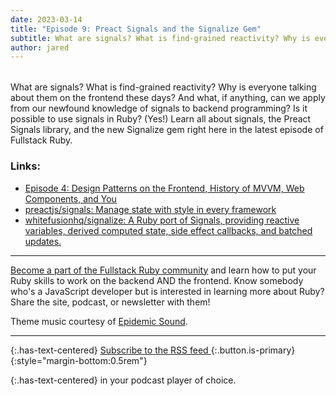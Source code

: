 ```yaml
---
date: 2023-03-14
title: "Episode 9: Preact Signals and the Signalize Gem"
subtitle: What are signals? What is find-grained reactivity? Why is everyone talking about them on the frontend these days? And what, if anything, can we apply from our newfound knowledge of signals to backend programming?
author: jared
---
```


<div id="buzzsprout-player-12439663" style="margin-bottom:2rem"></div><script src="https://www.buzzsprout.com/1895262/12439663-preact-signals-and-the-signalize-gem.js?container_id=buzzsprout-player-12439663&player=small" type="text/javascript" charset="utf-8"></script>

What are signals? What is find-grained reactivity? Why is everyone talking about them on the frontend these days? And what, if anything, can we apply from our newfound knowledge of signals to backend programming? Is it possible to use signals in Ruby? (Yes!) Learn all about signals, the Preact Signals library, and the new Signalize gem right here in the latest episode of Fullstack Ruby.

### Links:

* [Episode 4: Design Patterns on the Frontend, History of MVVM, Web Components, and You](https://www.fullstackruby.dev/podcast/4/)
* [preactjs/signals: Manage state with style in every framework](https://github.com/preactjs/signals)
* [whitefusionhq/signalize: A Ruby port of Signals, providing reactive variables, derived computed state, side effect callbacks, and batched updates.](https://github.com/whitefusionhq/signalize)

----

[Become a part of the Fullstack Ruby community](https://www.fullstackruby.dev/) and learn how to put your Ruby skills to work on the backend AND the frontend. Know somebody who's a JavaScript developer but is interested in learning more about Ruby? Share the site, podcast, or newsletter with them!

Theme music courtesy of [Epidemic Sound](https://www.epidemicsound.com/).

----

{:.has-text-centered}
[<span>Subscribe to the RSS feed</span> <span class="icon"><i class="fa fa-rss" style="color:orange"></i></span>](https://feeds.buzzsprout.com/1895262.rss){:.button.is-primary}
{:style="margin-bottom:0.5rem"}

{:.has-text-centered}
in your podcast player of choice.